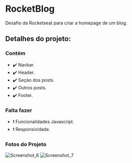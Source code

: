 # RocketBlog
Desafio da Rocketseat para criar a homepage de um blog.

## Detalhes do projeto:
### Contém
- ✔️ Navbar.
- ✔️ Header.
- ✔️ Seção dos posts. 
- ✔️ Outros posts.
- ✔️ Footer.

### Falta fazer
-  ❗ Funcionalidades Javascript.
-  ❗ Responsividade.

### Fotos do Projeto
![Screenshot_6](https://user-images.githubusercontent.com/66082393/174497820-d012afd8-09d3-4126-8a28-4552fd0fa18f.png)
![Screenshot_7](https://user-images.githubusercontent.com/66082393/174497825-fe467e30-be46-4706-a328-d1c58658b262.png)
